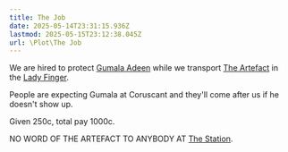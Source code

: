 ```yaml
---
title: The Job
date: 2025-05-14T23:31:15.936Z
lastmod: 2025-05-15T23:12:38.045Z
url: \Plot\The Job
---
```

We are hired to protect [Gumala Adeen](/Characters/NPC/Gumala%20Adeen) while we transport [The Artefact](../The%20Artefact) in the [Lady Finger](../Lady%20Finger).

People are expecting Gumala at Coruscant and they'll come after us if he doesn't show up.

Given 250c, total pay 1000c.

NO WORD OF THE ARTEFACT TO ANYBODY AT [The Station](/Places/Infinity%20Station/The%20Station).
